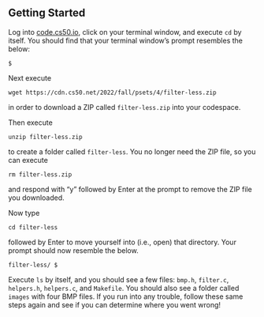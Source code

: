 Getting Started
---------------

Log into [code.cs50.io](https://code.cs50.io/), click on your terminal window, and execute `cd` by itself. You should find that your terminal window’s prompt resembles the below:

    $
    

Next execute

    wget https://cdn.cs50.net/2022/fall/psets/4/filter-less.zip
    

in order to download a ZIP called `filter-less.zip` into your codespace.

Then execute

    unzip filter-less.zip
    

to create a folder called `filter-less`. You no longer need the ZIP file, so you can execute

    rm filter-less.zip
    

and respond with “y” followed by Enter at the prompt to remove the ZIP file you downloaded.

Now type

    cd filter-less
    

followed by Enter to move yourself into (i.e., open) that directory. Your prompt should now resemble the below.

    filter-less/ $
    

Execute `ls` by itself, and you should see a few files: `bmp.h`, `filter.c`, `helpers.h`, `helpers.c`, and `Makefile`. You should also see a folder called `images` with four BMP files. If you run into any trouble, follow these same steps again and see if you can determine where you went wrong!
